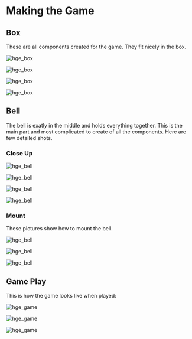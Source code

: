 # Making the Game

## Box

These are all components created for the game. They fit nicely in the box.

![hge_box](_hge_box1.jpg)

![hge_box](_hge_box2.jpg)

![hge_box](_hge_box3.jpg)

![hge_box](_hge_box4.jpg)

## Bell

The bell is exatly in the middle and holds everything together. This is the main part and most complicated to create of all the components. Here are few detailed shots.

### Close Up

![hge_bell](_hge_bell_close0.jpg)

![hge_bell](_hge_bell_close1.jpg)

![hge_bell](_hge_bell_close2.jpg)

![hge_bell](_hge_bell_close3.jpg)

### Mount

These pictures show how to mount the bell.

![hge_bell](_hge_bell_mount1.jpg)

![hge_bell](_hge_bell_mount2.jpg)

![hge_bell](_hge_bell_mount3.jpg)

## Game Play

This is how the game looks like when played:

![hge_game](_hge_game1.jpg)

![hge_game](_hge_game2.jpg)

![hge_game](_hge_game3.jpg)
